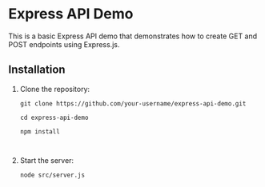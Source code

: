# Express API Demo

This is a basic Express API demo that demonstrates how to create GET and POST endpoints using Express.js.

## Installation

1. Clone the repository:

   ```shell
   git clone https://github.com/your-username/express-api-demo.git

   cd express-api-demo
   
   npm install
   
   

    ```
2. Start the server:
   ```shell
   node src/server.js
   ```